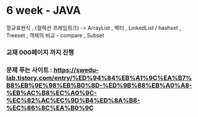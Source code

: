 # 6 week - JAVA
정규표현식 , (컬렉션 프레임워크) -> ArrayList , 벡터 , LinkedList /
hashset , Treeset , 객체의 비교 - compare , Subset
### 교재 000페이지 까지 진행 
### 문제 푸는 사이트 : https://swedu-lab.tistory.com/entry/%ED%94%84%EB%A1%9C%EA%B7%B8%EB%9E%98%EB%B0%8D-%ED%9B%88%EB%A0%A8-%EB%AC%B8%EC%A0%9C-%EC%82%AC%EC%9D%B4%ED%8A%B8-%EC%86%8C%EA%B0%9C